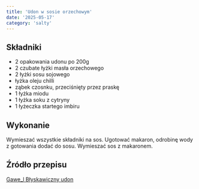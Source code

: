 ```yaml
---
title: 'Udon w sosie orzechowym'
date: '2025-05-17'
category: 'salty'
---
```


## Składniki

- 2 opakowania udonu po 200g
- 2 czubate łyżki masła orzechowego
- 2 łyżki sosu sojowego
- łyżka oleju chilli
- ząbek czosnku, przeciśnięty przez praskę
- 1 łyżka miodu
- 1 łyżka soku z cytryny
- 1 łyżeczka startego imbiru

## Wykonanie

Wymieszać wszystkie składniki na sos. Ugotować makaron, odrobinę wody z gotowania dodać do sosu. Wymieszać sos z makaronem.

## Źródło przepisu

[Gawe_l Błyskawiczny udon](https://www.instagram.com/reel/DFStZ0eMpQP/)
